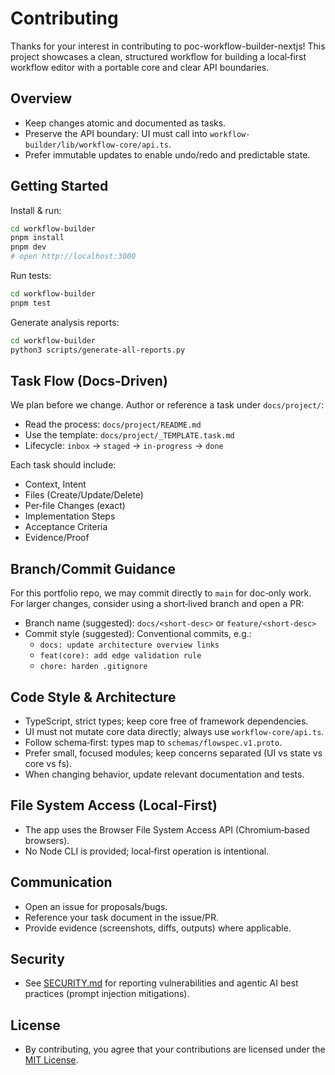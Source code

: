 # Contributing

Thanks for your interest in contributing to poc-workflow-builder-nextjs! This project showcases a clean, structured workflow for building a local‑first workflow editor with a portable core and clear API boundaries.

## Overview
- Keep changes atomic and documented as tasks.
- Preserve the API boundary: UI must call into `workflow-builder/lib/workflow-core/api.ts`.
- Prefer immutable updates to enable undo/redo and predictable state.

## Getting Started
Install & run:
```bash
cd workflow-builder
pnpm install
pnpm dev
# open http://localhost:3000
```

Run tests:
```bash
cd workflow-builder
pnpm test
```

Generate analysis reports:
```bash
cd workflow-builder
python3 scripts/generate-all-reports.py
```

## Task Flow (Docs‑Driven)
We plan before we change. Author or reference a task under `docs/project/`:

- Read the process: `docs/project/README.md`
- Use the template: `docs/project/_TEMPLATE.task.md`
- Lifecycle: `inbox` → `staged` → `in‑progress` → `done`

Each task should include:
- Context, Intent
- Files (Create/Update/Delete)
- Per‑file Changes (exact)
- Implementation Steps
- Acceptance Criteria
- Evidence/Proof

## Branch/Commit Guidance
For this portfolio repo, we may commit directly to `main` for doc‑only work. For larger changes, consider using a short‑lived branch and open a PR:
- Branch name (suggested): `docs/<short-desc>` or `feature/<short-desc>`
- Commit style (suggested): Conventional commits, e.g.:
  - `docs: update architecture overview links`
  - `feat(core): add edge validation rule`
  - `chore: harden .gitignore`

## Code Style & Architecture
- TypeScript, strict types; keep core free of framework dependencies.
- UI must not mutate core data directly; always use `workflow-core/api.ts`.
- Follow schema‑first: types map to `schemas/flowspec.v1.proto`.
- Prefer small, focused modules; keep concerns separated (UI vs state vs core vs fs).
- When changing behavior, update relevant documentation and tests.

## File System Access (Local‑First)
- The app uses the Browser File System Access API (Chromium‑based browsers).
- No Node CLI is provided; local‑first operation is intentional.

## Communication
- Open an issue for proposals/bugs.
- Reference your task document in the issue/PR.
- Provide evidence (screenshots, diffs, outputs) where applicable.

## Security
- See [SECURITY.md](./SECURITY.md) for reporting vulnerabilities and agentic AI best practices (prompt injection mitigations).

## License
- By contributing, you agree that your contributions are licensed under the [MIT License](./LICENSE).
